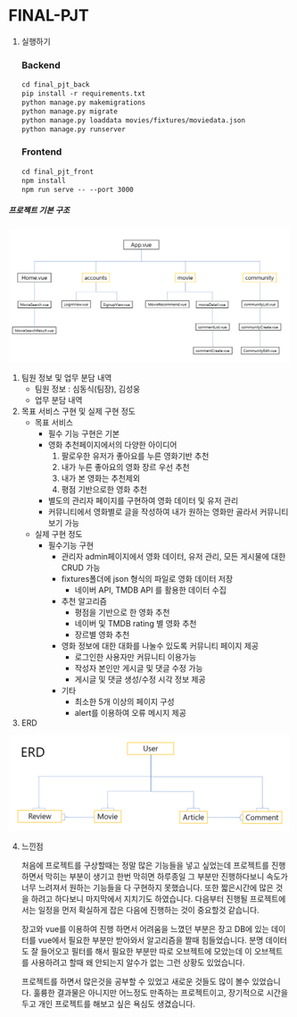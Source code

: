 # FINAL-PJT

1. 실행하기

   ### Backend

   ```
   cd final_pjt_back
   pip install -r requirements.txt
   python manage.py makemigrations
   python manage.py migrate
   python manage.py loaddata movies/fixtures/moviedata.json
   python manage.py runserver
   ```

   ### Frontend

   ```
   cd final_pjt_front
   npm install
   npm run serve -- --port 3000
   ```

   

##### 프로젝트 기본 구조

![image-20200617114711741](README.assets/image-20200617114711741.png)

1. 팀원 정보 및 업무 분담 내역
   - 팀원 정보 : 심동식(팀장), 김성웅
   - 업무 분담 내역
2. 목표 서비스 구현 및 실제 구현 정도
   - 목표 서비스
     - 필수 기능 구현은 기본
     - 영화 추천페이지에서의 다양한 아이디어
       1. 팔로우한 유저가  좋아요를 누른 영화기반 추천
       2. 내가 누른 좋아요의 영화 장르 우선 추천
       3. 내가 본 영화는 추천제외
       4. 평점 기반으로한 영화 추천
     - 별도의  관리자 페이지를 구현하여 영화 데이터 및 유저 관리
     - 커뮤니티에서 영화별로 글을 작성하여 내가 원하는 영화만 골라서 커뮤니티 보기 가능
   - 실제 구현 정도
     - 필수기능 구현
       - 관리자 admin페이지에서 영화 데이터, 유저 관리, 모든 게시물에 대한 CRUD 가능
       - fixtures폴더에 json 형식의 파일로 영화 데이터 저장
         - 네이버 API, TMDB API 를 활용한 데이터 수집
       - 추천 알고리즘
         - 평점을 기반으로 한 영화 추천 
         - 네이버 및 TMDB rating 별 영화 추천
         - 장르별 영화 추천
       - 영화 정보에 대한 대화를 나눌수 있도록 커뮤니티 페이지 제공
         - 로그인한 사용자만 커뮤니티 이용가능
         - 작성자 본인만 게시글 및 댓글 수정 가능
         - 게시글 및 댓글 생성/수정 시각 정보 제공
       - 기타
         - 최소한 5개 이상의 페이지 구성
         - alert를 이용하여 오류 메시지 제공
3. ERD

![image-20200617123435202](README.assets/image-20200617123435202.png)

4. 느낀점

   처음에 프로젝트를 구상할때는 정말 많은 기능들을 넣고 싶었는데 프로젝트를 진행하면서 막히는 부분이 생기고 한번 막히면 하루종일 그 부분만 진행하다보니 속도가 너무 느려져서 원하는 기능들을 다 구현하지 못했습니다. 또한 짧은시간에 많은 것을 하려고 하다보니 마지막에서 지치기도 하였습니다. 다음부터 진행될 프로젝트에서는 일정을 먼저 확실하게 잡은 다음에 진행하는 것이 중요할것 같습니다.

   장고와 vue를 이용하여 진행 하면서 어려움을 느꼈던 부분은 장고 DB에 있는 데이터를 vue에서 필요한 부분만 받아와서 알고리즘을 짤때 힘들었습니다. 분명 데이터도 잘 들어오고 필터를 해서 필요한 부분만 따로 오브젝트에 모았는데 이 오브젝트를 사용하려고 할때 왜 안되는지 알수가 없는 그런 상황도 있었습니다.

   프로젝트를 하면서 많은것을 공부할 수 있었고 새로운 것들도 많이 볼수 있었습니다. 훌륭한 결과물은 아니지만 어느정도 만족하는 프로젝트이고, 장기적으로 시간을 두고 개인 프로젝트를 해보고 싶은 욕심도 생겼습니다.
